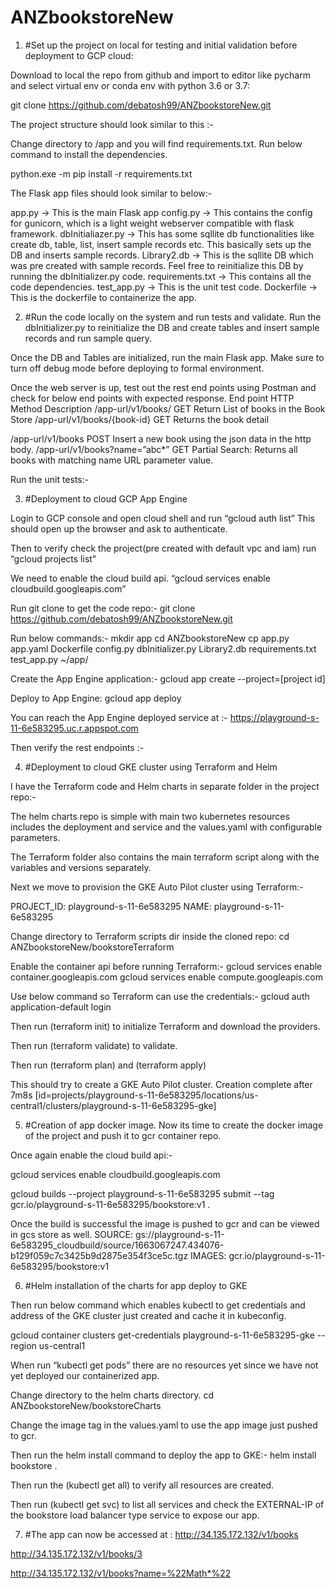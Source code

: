 # ANZbookstoreNew

1.	#Set up the project on local for testing and initial validation before deployment to GCP cloud:

Download to local the repo from github and import to editor like pycharm and select virtual env or conda env with python 3.6 or 3.7:

git clone https://github.com/debatosh99/ANZbookstoreNew.git

The project structure should look similar to this :-
 

Change directory to /app and you will find requirements.txt. 
Run below command to install the dependencies.

python.exe -m pip install -r requirements.txt

The Flask app files should look similar to below:-
 

app.py -> This is the main Flask app
config.py -> This contains the config for gunicorn, which is a light weight webserver compatible with flask framework.
dbInitialiazer.py -> This has some sqllite db functionalities like create db, table, list, insert sample records etc. This basically sets up the DB and inserts sample records.
Library2.db -> This is the sqllite DB which was pre created with sample records. Feel free to reinitialize this DB by running the dbInitializer.py code.
requirements.txt -> This contains all the code dependencies.
test_app.py -> This is the unit test code.
Dockerfile -> This is the dockerfile to containerize the app.



2.	#Run the code locally on the system and run tests and validate.
Run the dbInitializer.py to reinitialize the DB and create tables and insert sample records and run sample query.
 

Once the DB and Tables are initialized, run the main Flask app.
Make sure to turn off debug mode before deploying to formal environment.

 

Once the web server is up, test out the rest end points using Postman and check for below end points with expected response.
End point	HTTP Method	Description
/app-url/v1/books/	GET	Return List of books in the Book Store
/app-url/v1/books/{book-id}	GET	Returns the book detail

/app-url/v1/books	POST	Insert a new book using the json data in the http body. 
/app-url/v1/books?name=”abc*”	GET	Partial Search: Returns all books with matching name URL parameter value.



 

 

 

 

 

Run the unit tests:-
 
 



3.	#Deployment to cloud GCP App Engine

Login to GCP console and open cloud shell and run “gcloud auth list”
This should open up the browser and ask to authenticate.

 
Then to verify check the project(pre created with default vpc and iam) run “gcloud projects list”
 

We need to enable the cloud build api.
“gcloud services enable cloudbuild.googleapis.com”

 

Run git clone to get the code repo:-
git clone https://github.com/debatosh99/ANZbookstoreNew.git

Run below commands:-
mkdir app
cd ANZbookstoreNew
cp app.py app.yaml Dockerfile config.py dbInitializer.py Library2.db requirements.txt test_app.py ~/app/

Create the App Engine application:-
gcloud app create --project=[project id]

 


 

 

Deploy to App Engine:
gcloud app deploy
 

You can reach the App Engine deployed service at :-
https://playground-s-11-6e583295.uc.r.appspot.com

 

Then verify the rest endpoints :-
 
 
 

4.	#Deployment to cloud GKE cluster using Terraform and Helm

I have the Terraform code and Helm charts in separate folder in the project repo:-
 

The helm charts repo is simple with main two kubernetes resources includes the deployment and service and the values.yaml with configurable parameters.
 
The Terraform folder also contains the main terraform script along with the variables and versions separately.

 


Next we move to provision the GKE Auto Pilot cluster using Terraform:-

PROJECT_ID: playground-s-11-6e583295
NAME: playground-s-11-6e583295

Change directory to Terraform scripts dir inside the cloned repo:
cd ANZbookstoreNew/bookstoreTerraform

Enable the container api before running Terraform:-
gcloud services enable container.googleapis.com
gcloud services enable compute.googleapis.com

Use below command so Terraform can use the credentials:-
gcloud auth application-default login 

Then run (terraform init) to initialize Terraform and download the providers.
 
Then run (terraform validate) to validate.
 

Then run (terraform plan) and (terraform apply)

This should try to create a GKE Auto Pilot cluster.
Creation complete after 7m8s [id=projects/playground-s-11-6e583295/locations/us-central1/clusters/playground-s-11-6e583295-gke]
 

 


5.	#Creation of app docker image.
Now its time to create the docker image of the project and push it to gcr container repo.


 

Once again enable the cloud build api:-

gcloud services enable cloudbuild.googleapis.com

gcloud builds --project playground-s-11-6e583295 submit --tag gcr.io/playground-s-11-6e583295/bookstore:v1 .

Once the build is successful the image is pushed to gcr and can be viewed in gcs store as well.
SOURCE: gs://playground-s-11-6e583295_cloudbuild/source/1663067247.434076-b129f059c7c3425b9d2875e354f3ce5c.tgz
IMAGES: gcr.io/playground-s-11-6e583295/bookstore:v1

 



6.	#Helm installation of the charts for app deploy to GKE


Then run below command which enables kubectl to get credentials and address of the GKE cluster just created and cache it in kubeconfig.

gcloud container clusters get-credentials playground-s-11-6e583295-gke --region us-central1
 

When run “kubectl get pods” there are no resources yet since we have not yet deployed our containerized app.
 

Change directory to the helm charts directory.
cd ANZbookstoreNew/bookstoreCharts

 

Change the image tag in the values.yaml to use the app image just pushed to gcr.

Then run the helm install command to deploy the app to GKE:-
helm install bookstore .
 

Then run the (kubectl get all) to verify all resources are created.
 

Then run (kubectl get svc) to list all services and check the EXTERNAL-IP of the bookstore load balancer type service to expose our app.

 

7.	#The app can now be accessed at :
http://34.135.172.132/v1/books
 
http://34.135.172.132/v1/books/3

 
http://34.135.172.132/v1/books?name=%22Math*%22

 


